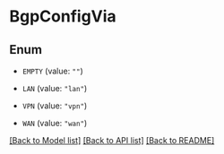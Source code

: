 # BgpConfigVia

## Enum


* `EMPTY` (value: `""`)

* `LAN` (value: `"lan"`)

* `VPN` (value: `"vpn"`)

* `WAN` (value: `"wan"`)


[[Back to Model list]](../README.md#documentation-for-models) [[Back to API list]](../README.md#documentation-for-api-endpoints) [[Back to README]](../README.md)


